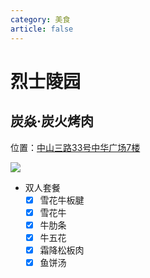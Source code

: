 ```yaml
---
category: 美食
article: false
---
```


# 烈士陵园

## 炭焱·炭火烤肉

<span class="icon iconfont icon-locate"></span> 位置：<a href="https://ditu.amap.com/place/B0IBHCJQHO" target="_blank">中山三路33号中华广场7楼</a>

![](https://img.sherry4869.com/blog/life/food/guangzhou/yx/lsly/ty/img.jpg)

- 双人套餐
  - [x] 雪花牛板腱
  - [x] 雪花牛
  - [x] 牛肋条
  - [x] 牛五花
  - [x] 霜降松板肉
  - [x] 鱼饼汤